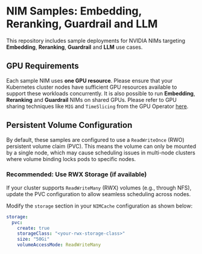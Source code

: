 # NIM Samples: Embedding, Reranking, Guardrail and LLM

This repository includes sample deployments for NVIDIA NIMs targeting **Embedding**, **Reranking**, **Guardrail** and **LLM** use cases.

## GPU Requirements

Each sample NIM uses **one GPU resource**. Please ensure that your Kubernetes cluster nodes have sufficient GPU resources available to support these workloads concurrently. It is also possible to run **Embedding**, **Reranking** and **Guardrail** NIMs on shared GPUs. Please refer to GPU sharing techniques like `MIG` and `TimeSlicing` from the GPU Operator [here](https://docs.nvidia.com/datacenter/cloud-native/gpu-operator/latest/gpu-operator-mig.html).

## Persistent Volume Configuration

By default, these samples are configured to use a `ReadWriteOnce` (RWO) persistent volume claim (PVC). This means the volume can only be mounted by a single node, which may cause scheduling issues in multi-node clusters where volume binding locks pods to specific nodes.

### Recommended: Use RWX Storage (if available)

If your cluster supports `ReadWriteMany` (RWX) volumes (e.g., through NFS), update the PVC configuration to allow seamless scheduling across nodes.

Modify the `storage` section in your `NIMCache` configuration as shown below:

```yaml
storage:
  pvc:
    create: true
    storageClass: "<your-rwx-storage-class>"
    size: "50Gi"
    volumeAccessMode: ReadWriteMany
```